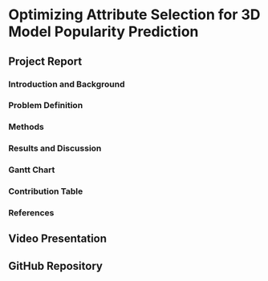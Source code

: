 # Optimizing Attribute Selection for 3D Model Popularity Prediction
## Project Report
### Introduction and Background
### Problem Definition
### Methods
### Results and Discussion
### Gantt Chart
### Contribution Table
### References

## Video Presentation

## GitHub Repository
